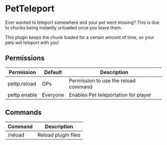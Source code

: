 # PetTeleport

Ever wanted to teleport somewhere and your pet went missing? This is due to chunks being instantly unloaded once you leave them.

This plugin keeps the chunk loaded for a certain amount of time, so your pets will teleport with you!

## Permissions

| Permission    | Default  | Description                            |
|---------------|----------|----------------------------------------|
| pettp.reload  | OPs      | Permission to use the reload command   |
| pettp.enable  | Everyone | Enables Pet teleportation for player   |

## Commands

| Command   | Description          |
|-----------|----------------------|
| /reload   | Reload plugin files  |